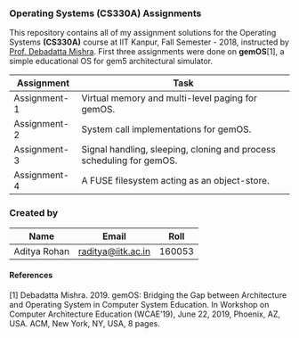 ### Operating Systems (CS330A) Assignments
This repository contains all of my assignment solutions for the Operating Systems **(CS330A)** course at IIT Kanpur, Fall Semester - 2018, instructed by [Prof. Debadatta Mishra](https://www.cse.iitk.ac.in/users/deba/). First three assignments were done on **gemOS**[1], a simple educational OS for gem5 architectural simulator.

| __Assignment__ | __Task__ |
|-------------|------------|
| Assignment-1 | Virtual memory and multi-level paging for gemOS. |
| Assignment-2 | System call implementations for gemOS. |
| Assignment-3 | Signal handling, sleeping, cloning and process scheduling for gemOS. |
| Assignment-4 | A FUSE filesystem acting as an object-store. |


### Created by

| __Name__ | __Email__ | __Roll__ |
|-------------|------------|------------|
| Aditya Rohan | [raditya@iitk.ac.in](mailto:raditya@iitk.ac.in) | 160053 |


#### References
[1] Debadatta Mishra. 2019. gemOS: Bridging the Gap between Architecture and
Operating System in Computer System Education. In Workshop on Computer
Architecture Education (WCAE’19), June 22, 2019, Phoenix, AZ, USA. ACM,
New York, NY, USA, 8 pages.